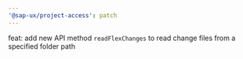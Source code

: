 ```yaml
---
'@sap-ux/project-access': patch
---
```


feat: add new API method `readFlexChanges` to read change files from a specified folder path
